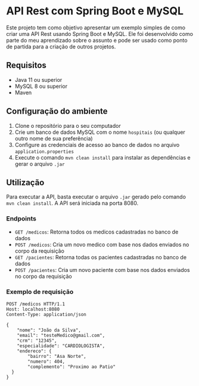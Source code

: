 # API Rest com Spring Boot e MySQL

Este projeto tem como objetivo apresentar um exemplo simples de como criar uma API Rest usando Spring Boot e MySQL. Ele foi desenvolvido como parte do meu aprendizado sobre o assunto e pode ser usado como ponto de partida para a criação de outros projetos.

## Requisitos

- Java 11 ou superior
- MySQL 8 ou superior
- Maven

## Configuração do ambiente

1. Clone o repositório para o seu computador
2. Crie um banco de dados MySQL com o nome `hospitais` (ou qualquer outro nome de sua preferência)
3. Configure as credenciais de acesso ao banco de dados no arquivo `application.properties`
4. Execute o comando `mvn clean install` para instalar as dependências e gerar o arquivo `.jar`

## Utilização

Para executar a API, basta executar o arquivo `.jar` gerado pelo comando `mvn clean install`. A API será iniciada na porta 8080.

### Endpoints

- `GET /medicos`: Retorna todos os medicos cadastradas no banco de dados
- `POST /medicos`: Cria um novo medico com base nos dados enviados no corpo da requisição
- `GET /pacientes`: Retorna todas os pacientes cadastradas no banco de dados
- `POST /pacientes`: Cria um novo paciente com base nos dados enviados no corpo da requisição


### Exemplo de requisição

```http
POST /medicos HTTP/1.1
Host: localhost:8080
Content-Type: application/json

{
    "nome": "João da Silva",
    "email": "testeMedico@gmail.com",
    "crm": "12345",
    "especialidade": "CARDIOLOGISTA",
    "endereco": {
        "bairro": "Asa Norte",
        "numero": 404,
        "complemento": "Proximo ao Patio"
  }
}
